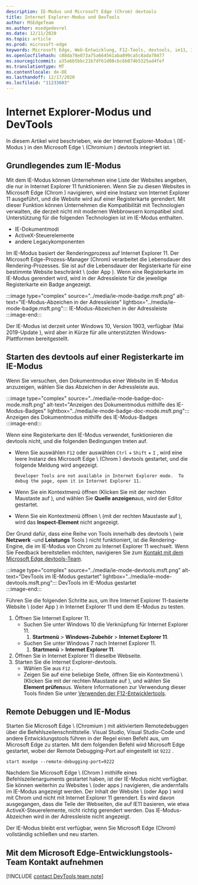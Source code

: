 ```yaml
---
description: IE-Modus und Microsoft Edge (Chrom) devtools
title: Internet Explorer-Modus und DevTools
author: MSEdgeTeam
ms.author: msedgedevrel
ms.date: 12/11/2020
ms.topic: article
ms.prod: microsoft-edge
keywords: Microsoft Edge, Web-Entwicklung, F12-Tools, devtools, ie11, Internet Explorer 11, IE-Modus
ms.openlocfilehash: c88da78e073a75a664561aba899ca5c8ada78477
ms.sourcegitcommit: a35a6b5bbc21b7df61d08cbc6b074b5325ad4fef
ms.translationtype: MT
ms.contentlocale: de-DE
ms.lasthandoff: 12/17/2020
ms.locfileid: "11233603"
---
```

# Internet Explorer-Modus und DevTools  

In diesem Artikel wird beschrieben, wie der Internet Explorer-Modus \ (IE-Modus \) in den Microsoft Edge \ (Chromium \) devtools integriert ist.  

## Grundlegendes zum IE-Modus  

Mit dem IE-Modus können Unternehmen eine Liste der Websites angeben, die nur in Internet Explorer 11 funktionieren.  Wenn Sie zu diesen Websites in Microsoft Edge (Chrom \) navigieren, wird eine Instanz von Internet Explorer 11 ausgeführt, und die Website wird auf einer Registerkarte gerendert.  Mit dieser Funktion können Unternehmen die Kompatibilität mit Technologien verwalten, die derzeit nicht mit modernen Webbrowsern kompatibel sind.  Unterstützung für die folgenden Technologien ist im IE-Modus enthalten.  

*   IE-Dokumentmodi  
*   ActiveX-Steuerelemente  
*   andere Legacykomponenten  

Im IE-Modus basiert der Renderingprozess auf Internet Explorer 11.  Der Microsoft Edge-Prozess-Manager (Chrom) verarbeitet die Lebensdauer des Rendering-Prozesses.  Sie ist auf die Lebensdauer der Registerkarte für eine bestimmte Website beschränkt \ (oder App \).  Wenn eine Registerkarte im IE-Modus gerendert wird, wird in der Adressleiste für die jeweilige Registerkarte ein Badge angezeigt.  

:::image type="complex" source="../media/ie-mode-badge.msft.png" alt-text="IE-Modus-Abzeichen in der Adressleiste" lightbox="../media/ie-mode-badge.msft.png":::
   IE-Modus-Abzeichen in der Adressleiste  
:::image-end:::  

Der IE-Modus ist derzeit unter Windows 10, Version 1903, verfügbar (Mai 2019-Update \), wird aber in Kürze für alle unterstützten Windows-Plattformen bereitgestellt.  

## Starten des devtools auf einer Registerkarte im IE-Modus  

Wenn Sie versuchen, den Dokumentmodus einer Website im IE-Modus anzuzeigen, wählen Sie das Abzeichen in der Adressleiste aus.  

:::image type="complex" source="../media/ie-mode-badge-doc-mode.msft.png" alt-text="Anzeigen des Dokumentmodus mithilfe des IE-Modus-Badges" lightbox="../media/ie-mode-badge-doc-mode.msft.png":::
   Anzeigen des Dokumentmodus mithilfe des IE-Modus-Badges  
:::image-end:::  

Wenn eine Registerkarte den IE-Modus verwendet, funktionieren die devtools nicht, und die folgenden Bedingungen treten auf.

*   Wenn Sie auswählen `F12` oder auswählen `Ctrl` + `Shift` + `I` , wird eine leere Instanz des Microsoft Edge \ (Chrom \) devtools gestartet, und die folgende Meldung wird angezeigt.  
    
    ```text
    Developer Tools are not available in Internet Explorer mode.  To debug the page, open it in Internet Explorer 11.
    ```  
    
*   Wenn Sie ein Kontextmenü öffnen (Klicken Sie mit der rechten Maustaste auf \), und wählen Sie **Quelle anzeigen**aus, wird der Editor gestartet.  
*   Wenn Sie ein Kontextmenü öffnen \ (mit der rechten Maustaste auf \), wird das **Inspect-Element** nicht angezeigt.  

Der Grund dafür, dass eine Reihe von Tools innerhalb des devtools \ (wie **Netzwerk** -und **Leistungs** Tools \) nicht funktioniert, ist die Rendering-Engine, die im IE-Modus von Chrom zu Internet Explorer 11 wechselt.  Wenn Sie Feedback bereitstellen möchten, navigieren Sie zum [Kontakt mit dem Microsoft Edge devtools-Team](#getting-in-touch-with-the-microsoft-edge-devtools-team).  

:::image type="complex" source="../media/ie-mode-devtools.msft.png" alt-text="DevTools im IE-Modus gestartet" lightbox="../media/ie-mode-devtools.msft.png":::
   DevTools im IE-Modus gestartet  
:::image-end:::  

Führen Sie die folgenden Schritte aus, um Ihre Internet Explorer 11-basierte Website \ (oder App \) in Internet Explorer 11 und dem IE-Modus zu testen.  

1.  Öffnen Sie Internet Explorer 11.  
    *   Suchen Sie unter Windows 10 die Verknüpfung für Internet Explorer 11.
        1.  **Startmenü**  >  **Windows-Zubehör**  >  **Internet Explorer 11**.  
    *   Suchen Sie unter Windows 7 nach Internet Explorer 11.
        1.  **Startmenü**  >  **Internet Explorer 11**.  
1.  Öffnen Sie in Internet Explorer 11 dieselbe Webseite.  
1.  Starten Sie die Internet Explorer-devtools.  
    *   Wählen Sie aus `F12` .  
    *   Zeigen Sie auf eine beliebige Stelle, öffnen Sie ein Kontextmenü \ (Klicken Sie mit der rechten Maustaste auf \), und wählen Sie **Element prüfen**aus.  Weitere Informationen zur Verwendung dieser Tools finden Sie unter [Verwenden der F12-Entwicklertools][PreviousVersionsWindowsInternetExplorerDeveloperSamplesbg182326].  

## Remote Debuggen und IE-Modus  

Starten Sie Microsoft Edge \ (Chromium \) mit aktiviertem Remotedebuggen über die Befehlszeilenschnittstelle.  Visual Studio, Visual Studio-Code und andere Entwicklungstools führen in der Regel einen Befehl aus, um Microsoft Edge zu starten.  Mit dem folgenden Befehl wird Microsoft Edge gestartet, wobei der Remote Debugging-Port auf eingestellt ist `9222` .  

```shell
start msedge --remote-debugging-port=9222
```  

Nachdem Sie Microsoft Edge \ (Chrom \) mithilfe eines Befehlszeilenarguments gestartet haben, ist der IE-Modus nicht verfügbar.  Sie können weiterhin zu Websites \ (oder apps \) navigieren, die andernfalls im IE-Modus angezeigt werden.  Der Inhalt der Website \ (oder App \) wird mit Chrom und nicht mit Internet Explorer 11 gerendert.  Es wird davon ausgegangen, dass die Teile der Webseiten, die auf IE11 basieren, wie etwa ActiveX-Steuerelemente, nicht richtig gerendert werden.  Das IE-Modus-Abzeichen wird in der Adressleiste nicht angezeigt.  

Der IE-Modus bleibt erst verfügbar, wenn Sie Microsoft Edge (Chrom) vollständig schließen und neu starten.  

## Mit dem Microsoft Edge-Entwicklungstools-Team Kontakt aufnehmen  

[!INCLUDE [contact DevTools team note](../includes/contact-devtools-team-note.md)]  

<!-- links -->  

[PreviousVersionsWindowsInternetExplorerDeveloperSamplesbg182326]: /previous-versions/windows/internet-explorer/ie-developer/samples/bg182326(v%3dvs.85) "Verwenden der F12-Entwicklertools | Microsoft docs"  
